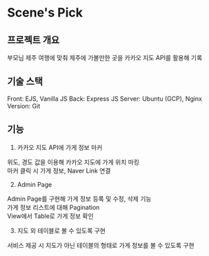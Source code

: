 # Scene's Pick

## 프로젝트 개요

부모님 제주 여행에 맞춰 제주에 가볼만한 곳을 카카오 지도 API를 활용해 기록

## 기술 스택

Front: EJS, Vanilla JS
Back: Express JS
Server: Ubuntu (GCP), Nginx
Version: Git

## 기능

1. 카카오 지도 API에 가게 정보 마커

  위도, 경도 값을 이용해 카카오 지도에 가게 위치 마킹\
  마커 클릭 시 가게 정보, Naver Link 연결

2. Admin Page

  Admin Page를 구현해 가게 정보 등록 및 수정, 삭제 기능\
  가게 정보 리스트에 대해 Pagination\
  View에서 Table로 가게 정보 확인
  
3. 지도 외 테이블로 볼 수 있도록 구현

  서비스 제공 시 지도가 아닌 테이블의 형태로 가게 정보를 볼 수 있도록 구현
